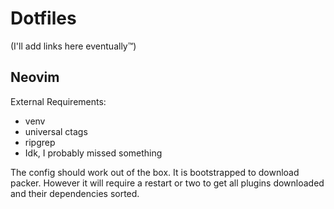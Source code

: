 # Dotfiles
(I'll add links here eventually™)

## Neovim
External Requirements:
* venv
* universal ctags
* ripgrep
* Idk, I probably missed something

The config should work out of the box. It is bootstrapped to download packer. However it will require a restart or two to get all plugins downloaded and their dependencies sorted.
